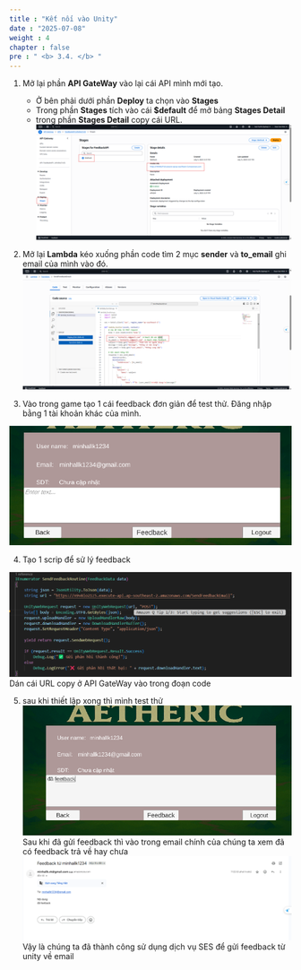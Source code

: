 ```yaml
---
title : "Kết nối vào Unity"
date : "2025-07-08"
weight : 4
chapter : false
pre : " <b> 3.4. </b> "
---
```


1. Mở lại phần **API GateWay** vào lại cái API mình mới tạo.
    + Ở bên phải dưới phần **Deploy** ta chọn vào **Stages**
    + Trong phần **Stages** tích vào cái **$default** để mở bảng **Stages Detail**
    + trong phần **Stages Detail** copy cái URL.
![Connect](/images/SES/4.4/4.4.1.png)

2. Mở lại **Lambda** kéo xuống phần code tìm 2 mục **sender** và **to_email** ghi email của mình vào đó.
![Connect](/images/SES/4.4/4.4.3.png)

3. Vào trong game tạo 1 cái feedback đơn giản để test thử. Đăng nhập bằng 1 tài khoản khác của mình.

![Connect](/images/SES/4.4/4.4.2.png)

4. Tạo 1 scrip để sử lý feedback

![Connect](/images/SES/4.4/4.4.5.png)
    Dán cái URL copy ở API GateWay vào trong đoạn code

5. sau khi thiết lập xong thì mình test thử
![Connect](/images/SES/4.4/4.4.4.png)
    Sau khi đã gửi feedback thì vào trong email chính của chúng ta xem đã có feedback trả về hay chưa
![Connect](/images/SES/4.4/4.4.6.png)
    Vậy là chúng ta đã thành công sử dụng dịch vụ SES để gửi feedback từ unity về email